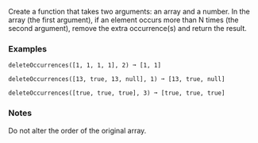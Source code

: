 
Create a function that takes two arguments: an array and a number. In the array (the first argument), if an element occurs more than N times (the second argument), remove the extra occurrence(s) and return the result.

### Examples

```
deleteOccurrences([1, 1, 1, 1], 2) ➞ [1, 1]

deleteOccurrences([13, true, 13, null], 1) ➞ [13, true, null]

deleteOccurrences([true, true, true], 3) ➞ [true, true, true]
```

### Notes

Do not alter the order of the original array.
